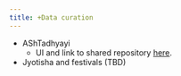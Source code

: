 ```yaml
---
title: +Data curation
---
```


- AShTadhyayi
  - UI and link to shared repository [here](https://ashtadhyayi.github.io/ui/?sutra=1.4.24).
- Jyotisha and festivals (TBD)
